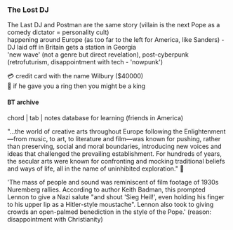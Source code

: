 ### The Lost DJ

The Last DJ and Postman are the same story (villain is the next Pope as a comedy dictator = personality cult)  
happening around Europe (as too far to the left for America, like Sanders) - DJ laid off in Britain gets a station in Georgia  
'new wave' (not a genre but direct revelation), post-cyberpunk (retrofuturism, disappointment with tech - 'nowpunk')  

💳 credit card with the name Wilbury ($40000)  
💍 if he gave you a ring then you might be a king  


#### BT archive
chord | tab | notes database for learning (friends in America)  


"...the world of creative arts throughout Europe following the Enlightenment—from music, to art, 
to literature and film—was known for pushing, rather than preserving, social and moral boundaries, 
introducing new voices and ideas that challenged the prevailing establishment. 
For hundreds of years, the secular arts were known for confronting and mocking traditional beliefs 
and ways of life, all in the name of uninhibited exploration." 🥀

'The mass of people and sound was reminiscent of film footage of 1930s Nuremberg rallies. 
According to author Keith Badman, this prompted Lennon to give a Nazi salute "and shout 'Sieg Heil!', 
even holding his finger to his upper lip as a Hitler-style moustache". 
Lennon also took to giving crowds an open-palmed benediction in the style of the Pope.'
(reason: disappointment with Christianity)
